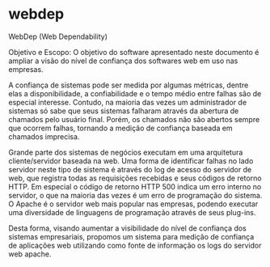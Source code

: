 # webdep

WebDep (Web Dependability)

Objetivo e Escopo:
O objetivo do software apresentado neste documento é ampliar a visão do nível de confiança dos softwares web em uso nas empresas.

A confiança de sistemas pode ser medida por algumas métricas, dentre elas a disponibilidade, a confiabilidade e o tempo médio entre falhas são de especial interesse. Contudo, na maioria das vezes um administrador de sistemas só sabe que seus sistemas falharam através da abertura de chamados pelo usuário final. Porém, os chamados não são abertos sempre que ocorrem falhas, tornando a medição de confiança baseada em chamados imprecisa.

Grande parte dos sistemas de negócios executam em uma arquitetura cliente/servidor baseada na web. Uma forma de identificar falhas no lado servidor neste tipo de sistema é através do log de acesso do servidor de web, que registra todas as requisições recebidas e seus códigos de retorno HTTP. Em especial o código de retorno HTTP 500 indica um erro interno no servidor, o que na maioria das vezes é um erro de programação do sistema. O Apache é o servidor web mais popular nas empresas, podendo executar uma diversidade de linguagens de programação através de seus plug-ins.

Desta forma, visando aumentar a visibilidade do nível de confiança dos sistemas empresariais, propomos um sistema para medição de confiança de aplicações web utilizando como fonte de informação os logs do servidor web apache.
